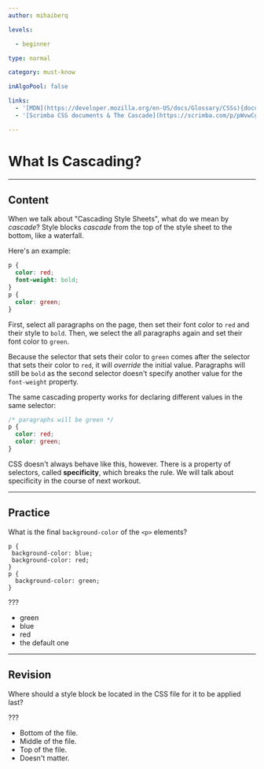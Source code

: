 ```yaml
---
author: mihaiberq

levels:

  - beginner

type: normal

category: must-know

inAlgoPool: false

links:
  - '[MDN](https://developer.mozilla.org/en-US/docs/Glossary/CSSs){documentation}'
  - '[Scrimba CSS documents & The Cascade](https://scrimba.com/p/pWvwCg/c3vE7cg){website}'

---
```


# What Is Cascading?

---
## Content

When we talk about "Cascading Style Sheets", what do we mean by *cascade*?
Style blocks *cascade* from the top of the style sheet to the bottom, like a waterfall.

Here's an example:
```css
p {
  color: red;
  font-weight: bold;
}
p {
  color: green;
}
```

First, select all paragraphs on the page, then set their font color to `red` and their style to `bold`. Then, we select the all paragraphs again and set their font color to `green`.

Because the selector that sets their color to `green` comes after the selector that sets their color to `red`, it will *override* the initial value. Paragraphs will still be `bold` as the second selector doesn't specify another value for the `font-weight` property.

The same cascading property works for declaring different values in the same selector:
```css
/* paragraphs will be green */
p {
  color: red;
  color: green;
}
```
CSS doesn't always behave like this, however. There is a property of selectors, called **specificity**, which breaks the rule. We will talk about specificity in the course of next workout.

---
## Practice

What is the final `background-color` of the `<p>` elements?
```
p {
 background-color: blue;
 background-color: red;
}
p {
  background-color: green;
}
```
???


* green
* blue
* red
* the default one

---
## Revision

Where should a style block be located in the CSS file for it to be applied last?

???


* Bottom of the file.
* Middle of the file.
* Top of the file.
* Doesn't matter.
